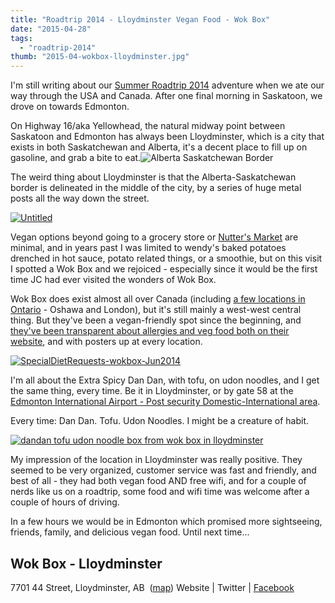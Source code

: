```yaml
---
title: "Roadtrip 2014 - Lloydminster Vegan Food - Wok Box"
date: "2015-04-28"
tags:
  - "roadtrip-2014"
thumb: "2015-04-wokbox-lloydminster.jpg"
---
```


I'm still writing about our [Summer Roadtrip 2014](http://meshell.ca/blog/category/roadtrip-2014/) adventure when we ate our way through the USA and Canada. After one final morning in Saskatoon, we drove on towards Edmonton.

On Highway 16/aka Yellowhead, the natural midway point between Saskatoon and Edmonton has always been Lloydminster, which is a city that exists in both Saskatchewan and Alberta, it's a decent place to fill up on gasoline, and grab a bite to eat.![Alberta Saskatchewan Border](images/17010371607_ce4e80cd4e_z.jpg)

The weird thing about Lloydminster is that the Alberta-Saskatchewan border is delineated in the middle of the city, by a series of huge metal posts all the way down the street.

[![Untitled](images/17218861375_f8130abf6f_z.jpg)](https://www.flickr.com/photos/prairiev/17218861375 "Untitled by MeShell, on Flickr")

Vegan options beyond going to a grocery store or [Nutter's Market](http://nutters.com/store-locations-2/alberta/lloydminster-ab/) are minimal, and in years past I was limited to wendy's baked potatoes drenched in hot sauce, potato related things, or a smoothie, but on this visit I spotted a Wok Box and we rejoiced - especially since it would be the first time JC had ever visited the wonders of Wok Box.

Wok Box does exist almost all over Canada (including [a few locations in Ontario](http://www.wokbox.ca/province/ontario) - Oshawa and London), but it's still mainly a west-west central thing. But they've been a vegan-friendly spot since the beginning, and [they've been transparent about allergies and veg food both on their website](http://www.wokbox.ca/allergy-nutrition), and with posters up at every location.

[![SpecialDietRequests-wokbox-Jun2014](images/SpecialDietRequests-wokbox-Jun2014.jpg)](http://meshell.ca/blog/wp-content/uploads/2015/04/SpecialDietRequests-wokbox-Jun2014.jpg)

I'm all about the Extra Spicy Dan Dan, with tofu, on udon noodles, and I get the same thing, every time. Be it in Lloydminster, or by gate 58 at the [Edmonton International Airport - Post security Domestic-International area](https://www.flickr.com/photos/prairiev/14557056531/in/photolist-obmHKi-odr7ce).

Every time: Dan Dan. Tofu. Udon Noodles. I might be a creature of habit.

[![dandan tofu udon noodle box from wok box in lloydminster](images/wokbox-lloydminster.jpg)](http://meshell.ca/blog/wp-content/uploads/2015/04/wokbox-lloydminster.jpg)

My impression of the location in Lloydminster was really positive. They seemed to be very organized, customer service was fast and friendly, and best of all - they had both vegan food AND free wifi, and for a couple of nerds like us on a roadtrip, some food and wifi time was welcome after a couple of hours of driving.

In a few hours we would be in Edmonton which promised more sightseeing, friends, family, and delicious vegan food. Until next time...

## Wok Box - Lloydminster

7701 44 Street, Lloydminster, AB  ([map](https://www.google.ca/maps/dir/7701+44+St,+Blackfoot,+AB+T0B+0L0/7701+44+St,+Blackfoot,+AB+T0B+0L0/@53.2816996,-110.0155403,12z/data=!4m13!4m12!1m5!1m1!1s0x5309b269658b39ed:0x5ddf5ec066d2b616!2m2!1d-110.0555803!2d53.2780176!1m5!1m1!1s0x5309b269658b39ed:0x5ddf5ec066d2b616!2m2!1d-110.0555803!2d53.2780176)) Website | Twitter | [Facebook](https://www.facebook.com/WOKBOXLloydminster)
